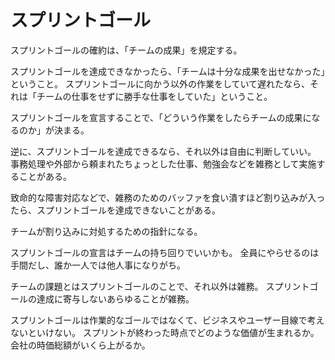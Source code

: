 # スプリントゴール

スプリントゴールの確約は、「チームの成果」を規定する。

スプリントゴールを達成できなかったら、「チームは十分な成果を出せなかった」ということ。
スプリントゴールに向かう以外の作業をしていて遅れたなら、それは「チームの仕事をせずに勝手な仕事をしていた」ということ。

スプリントゴールを宣言することで、「どういう作業をしたらチームの成果になるのか」が決まる。

逆に、スプリントゴールを達成できるなら、それ以外は自由に判断していい。
事務処理や外部から頼まれたちょっとした仕事、勉強会などを雑務として実施することがある。

致命的な障害対応などで、雑務のためのバッファを食い潰すほど割り込みが入ったら、スプリントゴールを達成できないことがある。

チームが割り込みに対処するための指針になる。

スプリントゴールの宣言はチームの持ち回りでいいかも。
全員にやらせるのは手間だし、誰か一人では他人事になりがち。

チームの課題とはスプリントゴールのことで、それ以外は雑務。
スプリントゴールの達成に寄与しないあらゆることが雑務。

スプリントゴールは作業的なゴールではなくて、ビジネスやユーザー目線で考えないといけない。
スプリントが終わった時点でどのような価値が生まれるか。
会社の時価総額がいくら上がるか。
